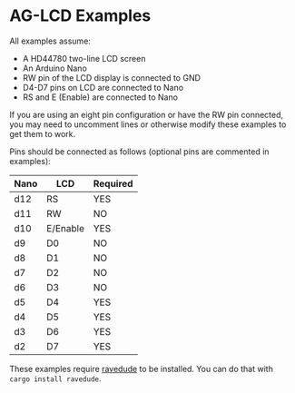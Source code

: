 # AG-LCD Examples

All examples assume: 

* A HD44780 two-line LCD screen 
* An Arduino Nano 
* RW pin of the LCD display is connected to GND
* D4-D7 pins on LCD are connected to Nano
* RS and E (Enable) are connected to Nano

If you are using an eight pin configuration or have the RW pin connected, you may need to 
uncomment lines or otherwise modify these examples to get them to work.  

Pins should be connected as follows (optional pins are commented in examples):

| Nano | LCD      | Required |
|------|----------|----------|
| d12  | RS       | YES      |
| d11  | RW       | NO       |
| d10  | E/Enable | YES      |
| d9   | D0       | NO       |
| d8   | D1       | NO       |
| d7   | D2       | NO       |
| d6   | D3       | NO       |
| d5   | D4       | YES      |
| d4   | D5       | YES      |
| d3   | D6       | YES      |
| d2   | D7       | YES      |

These examples require [ravedude](https://crates.io/crates/ravedude) to be installed. You can do that with `cargo install ravedude`.  